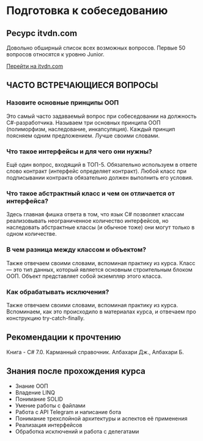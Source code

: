﻿# Подготовка к собеседованию

## Ресурс itvdn.com

Довольно обширный список всех возможных вопросов. Первые 50 вопросов относятся к уровню Junior.

[Перейти на itvdn.com](https://itvdn.com/ru/blog/article/150-questions-net-developer)

## ЧАСТО ВСТРЕЧАЮЩИЕСЯ ВОПРОСЫ

### Назовите основные принципы ООП
Это самый часто задаваемый вопрос при собеседовании на должность C#-разработчика. Называем три основных принципа ООП (полиморфизм, наследование, инкапсуляция). Каждый принцип поясняем одним предложением. Лучше своими словами.

### Что такое интерфейсы и для чего они нужны?
Ещё один вопрос, входящий в ТОП-5. Обязательно используем в ответе слово контракт (интерфейс определяет контракт). Любой класс при подписывании контракта обязательно должен выполнить его условия.

### Что такое абстрактный класс и чем он отличается от интерфейса?
Здесь главная фишка ответа в том, что язык C# позволяет классам реализовывать неограниченное количество интерфейсов, но наследовать абстрактные классы (и обычное тоже) они могут только в одном количестве.

### В чем разница между классом и объектом?
Также отвечаем своими словами, вспоминая практику из курса. Класс — это тип данных, который является основным строительным блоком ООП. Объект представляет собой экземпляр этого класса.

### Как обрабатывать исключения?
Также отвечаем своими словами, вспоминая практику из курса. Вспоминаем, как это происходило в материалах курса, и отвечаем про конструкцию try-catch-finally.

## Рекомендации к прочтению
Книга - C# 7.0. Карманный справочник. Албахари Дж., Албахари Б.

## Знания после прохождения курса
 - Знание ООП
 - Владение LINQ
 - Понимание SOLID
 - Умение работы с файлами
 - Работа с API Telegram и написание бота
 - Понимание трехслойной архитектуры и аспектов её применения
 - Реализация интерфейсов
 - Обработка исключений и работа с делегатами



